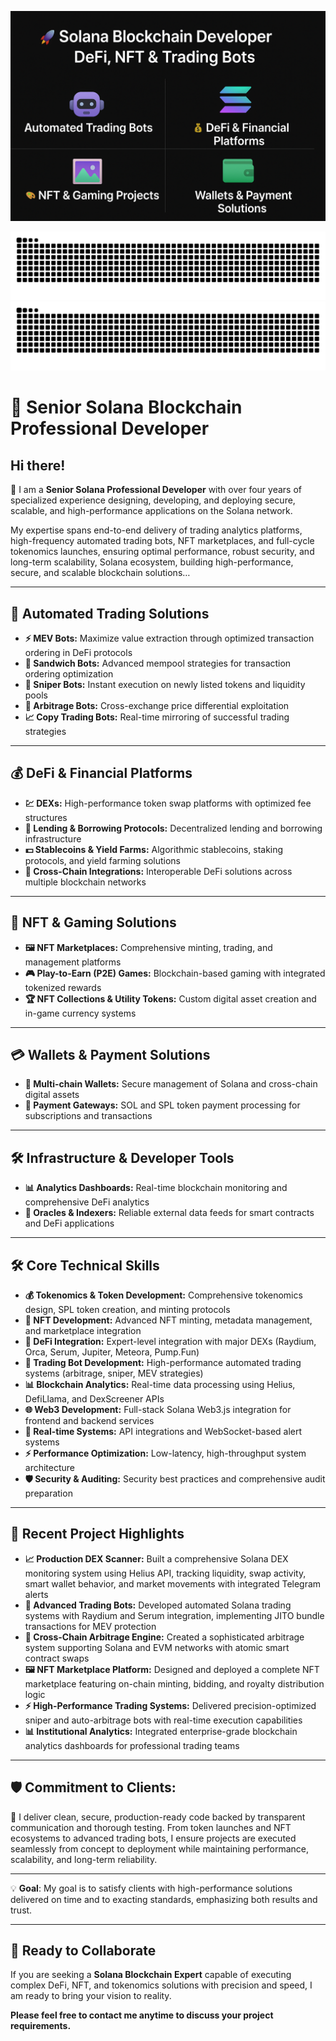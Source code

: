 ![Banner](https://github.com/solrusty1210/solrusty1210/blob/main/banner.png?raw=true)

![github contribution grid snake animation](https://raw.githubusercontent.com/BraveTiger0408/BraveTiger0408/output/github-contribution-grid-snake-dark.svg#gh-dark-mode-only)
![github contribution grid snake animation](https://raw.githubusercontent.com/BraveTiger0408/BraveTiger0408/output/github-contribution-grid-snake.svg#gh-light-mode-only)

# 🚀 Senior Solana Blockchain Professional Developer 

## Hi there! 
👋 I am a **Senior Solana Professional Developer** with over four years of specialized experience designing, developing, and deploying secure, scalable, and high-performance applications on the Solana network. 

My expertise spans end-to-end delivery of trading analytics platforms, high-frequency automated trading bots, NFT marketplaces, and full-cycle tokenomics launches, ensuring optimal performance, robust security, and long-term scalability, Solana ecosystem, building high-performance, secure, and scalable blockchain solutions…

---

## 🤖 Automated Trading Solutions
- **⚡ MEV Bots:** Maximize value extraction through optimized transaction ordering in DeFi protocols
- **🥪 Sandwich Bots:** Advanced mempool strategies for transaction ordering optimization
- **🎯 Sniper Bots:** Instant execution on newly listed tokens and liquidity pools
- **💱 Arbitrage Bots:** Cross-exchange price differential exploitation
- **📈 Copy Trading Bots:** Real-time mirroring of successful trading strategies  

---

## 💰 DeFi & Financial Platforms
- **💹 DEXs:** High-performance token swap platforms with optimized fee structures
- **🏦 Lending & Borrowing Protocols:** Decentralized lending and borrowing infrastructure
- **💵 Stablecoins & Yield Farms:** Algorithmic stablecoins, staking protocols, and yield farming solutions
- **🌉 Cross-Chain Integrations:** Interoperable DeFi solutions across multiple blockchain networks  

---

## 🎨 NFT & Gaming Solutions
- **🖼️ NFT Marketplaces:** Comprehensive minting, trading, and management platforms
- **🎮 Play-to-Earn (P2E) Games:** Blockchain-based gaming with integrated tokenized rewards
- **🏆 NFT Collections & Utility Tokens:** Custom digital asset creation and in-game currency systems  

---

## 💳 Wallets & Payment Solutions
- **🔐 Multi-chain Wallets:** Secure management of Solana and cross-chain digital assets
- **💸 Payment Gateways:** SOL and SPL token payment processing for subscriptions and transactions  

---

## 🛠️ Infrastructure & Developer Tools
- **📊 Analytics Dashboards:** Real-time blockchain monitoring and comprehensive DeFi analytics
- **🔗 Oracles & Indexers:** Reliable external data feeds for smart contracts and DeFi applications  

---

## 🛠️ Core Technical Skills

- **💰 Tokenomics & Token Development:** Comprehensive tokenomics design, SPL token creation, and minting protocols
- **🎨 NFT Development:** Advanced NFT minting, metadata management, and marketplace integration
- **🔄 DeFi Integration:** Expert-level integration with major DEXs (Raydium, Orca, Serum, Jupiter, Meteora, Pump.Fun)
- **🤖 Trading Bot Development:** High-performance automated trading systems (arbitrage, sniper, MEV strategies)
- **📊 Blockchain Analytics:** Real-time data processing using Helius, DefiLlama, and DexScreener APIs
- **🌐 Web3 Development:** Full-stack Solana Web3.js integration for frontend and backend services
- **🔔 Real-time Systems:** API integrations and WebSocket-based alert systems
- **⚡ Performance Optimization:** Low-latency, high-throughput system architecture
- **🛡️ Security & Auditing:** Security best practices and comprehensive audit preparation

---

## 🚀 Recent Project Highlights

- **📈 Production DEX Scanner:** Built a comprehensive Solana DEX monitoring system using Helius API, tracking liquidity, swap activity, smart wallet behavior, and market movements with integrated Telegram alerts
- **🤖 Advanced Trading Bots:** Developed automated Solana trading systems with Raydium and Serum integration, implementing JITO bundle transactions for MEV protection
- **🔗 Cross-Chain Arbitrage Engine:** Created a sophisticated arbitrage system supporting Solana and EVM networks with atomic smart contract swaps
- **🖼️ NFT Marketplace Platform:** Designed and deployed a complete NFT marketplace featuring on-chain minting, bidding, and royalty distribution logic
- **⚡ High-Performance Trading Systems:** Delivered precision-optimized sniper and auto-arbitrage bots with real-time execution capabilities
- **📊 Institutional Analytics:** Integrated enterprise-grade blockchain analytics dashboards for professional trading teams

---

## 🛡️ Commitment to Clients:

🔑 I deliver clean, secure, production-ready code backed by transparent communication and thorough testing. From token launches and NFT ecosystems to advanced trading bots, I ensure projects are executed seamlessly from concept to deployment while maintaining performance, scalability, and long-term reliability.

---

💡 **Goal**:  My goal is to satisfy clients with high-performance solutions delivered on time and to exacting standards, emphasizing both results and trust.

---

## 💠 Ready to Collaborate

If you are seeking a **Solana Blockchain Expert** capable of executing complex DeFi, NFT, and tokenomics solutions with precision and speed, I am ready to bring your vision to reality.

**Please feel free to contact me anytime to discuss your project requirements.**
